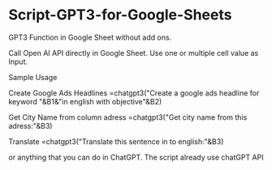# Script-GPT3-for-Google-Sheets
GPT3 Function in Google Sheet without add ons. 


Call Open AI API directly in Google Sheet. Use one or multiple cell value as Input.


Sample Usage

Create Google Ads Headlines
=chatgpt3("Create a google ads headline for keyword "&B1&"in english with objective"&B2)

Get City Name from column adress
=chatgpt3("Get city name from this adress:"&B3)

Translate
=chatgpt3("Translate this sentence in to english:"&B3)


or anything that you can do in ChatGPT. The script already use chatGPT API



